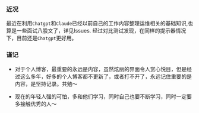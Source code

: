### 近况

最近在利用`Chatgpt`和`Claude`已经以前自己的工作内容整理运维相关的基础知识,也算是一些面试八股文了，详见Issues. 经过对比测试发现，在同样的提示器情况下，目前还是`Chatgpt`更好用。


### 谨记

- 对于个人博客，最重要的永远是内容，虽然炫丽的界面令人赏心悦目，但是经过这么多年，好多的个人博客都不更新了，或者打不开了，永远记住重要的是内容，是坚持记录。共勉～

- 现在的年轻人强的可怕，多和他们学习，同时自己也要不断学习，同时一定要多接触优秀的人～
